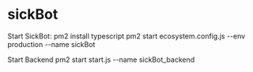 # sickBot

Start SickBot:
pm2 install typescript
pm2 start ecosystem.config.js --env production --name sickBot

Start Backend
pm2 start start.js --name sickBot_backend
